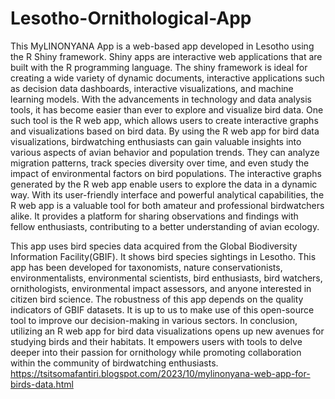 # Lesotho-Ornithological-App
This MyLINONYANA App is a web-based app developed in Lesotho using the R Shiny framework. Shiny apps are interactive web applications that are built with the R programming language.
The shiny framework is ideal for creating a wide variety of dynamic documents, interactive applications such as decision data dashboards, interactive visualizations, and machine learning models.
With the advancements in technology and data analysis tools, it has become easier than ever to explore and visualize bird data.
One such tool is the R web app, which allows users to create interactive graphs and visualizations based on bird data. 
By using the R web app for bird data visualizations, birdwatching enthusiasts can gain valuable insights into various aspects of avian behavior and population trends.
They can analyze migration patterns, track species diversity over time, and even study the impact of environmental factors on bird populations.
The interactive graphs generated by the R web app enable users to explore the data in a dynamic way. With its user-friendly interface and powerful analytical capabilities, the R web app is a valuable tool for both amateur and professional birdwatchers alike. 
It provides a platform for sharing observations and findings with fellow enthusiasts, contributing to a better understanding of avian ecology.

This app uses bird species data acquired from the Global Biodiversity Information Facility(GBIF). It shows bird species sightings in Lesotho.
This app has been developed for taxonomists, nature conservationists, environmentalists, environmental scientists, bird enthusiasts, bird watchers, ornithologists, environmental impact assessors, and anyone interested in citizen bird science.
The robustness of this app depends on the quality indicators of GBIF datasets. It is up to us to make use of this open-source tool to improve our decision-making in various sectors.
In conclusion, utilizing an R web app for bird data visualizations opens up new avenues for studying birds and their habitats.
 It empowers users with tools to delve deeper into their passion for ornithology while promoting collaboration within the community of birdwatching enthusiasts.
 https://tsitsomafantiri.blogspot.com/2023/10/mylinonyana-web-app-for-birds-data.html
